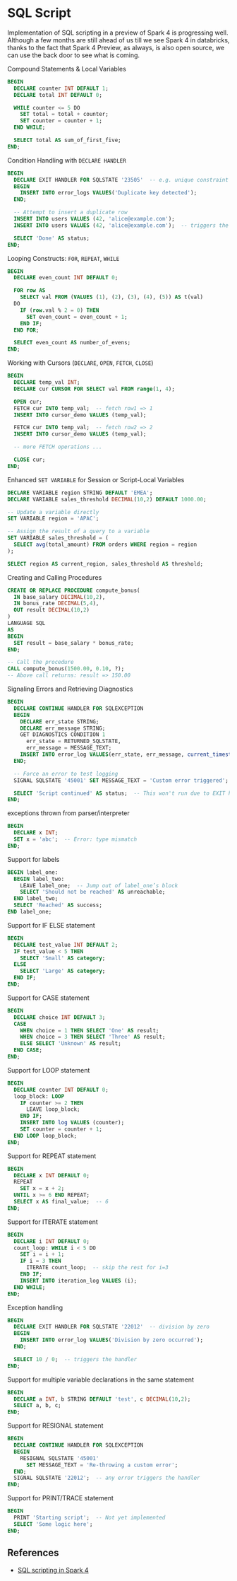 # SQL Script

Implementation of SQL scripting in a preview of Spark 4 is progressing well.
Although a few months are still ahead of us till we see Spark 4 in databricks,
thanks to the fact that Spark 4 Preview, as always, is also open source,
we can use the back door to see what is coming.

Compound Statements & Local Variables

```sql
BEGIN
  DECLARE counter INT DEFAULT 1;
  DECLARE total INT DEFAULT 0;

  WHILE counter <= 5 DO
    SET total = total + counter;
    SET counter = counter + 1;
  END WHILE;

  SELECT total AS sum_of_first_five;
END;
```

Condition Handling with `DECLARE HANDLER`

```sql
BEGIN
  DECLARE EXIT HANDLER FOR SQLSTATE '23505'  -- e.g. unique constraint
  BEGIN
    INSERT INTO error_logs VALUES('Duplicate key detected');
  END;

  -- Attempt to insert a duplicate row
  INSERT INTO users VALUES (42, 'alice@example.com');
  INSERT INTO users VALUES (42, 'alice@example.com');  -- triggers the handler

  SELECT 'Done' AS status;
END;
```

Looping Constructs: `FOR`, `REPEAT`, `WHILE`

```sql
BEGIN
  DECLARE even_count INT DEFAULT 0;

  FOR row AS
    SELECT val FROM (VALUES (1), (2), (3), (4), (5)) AS t(val)
  DO
    IF (row.val % 2 = 0) THEN
      SET even_count = even_count + 1;
    END IF;
  END FOR;

  SELECT even_count AS number_of_evens;
END;
```

Working with Cursors (`DECLARE`, `OPEN`, `FETCH`, `CLOSE`)

```sql
BEGIN
  DECLARE temp_val INT;
  DECLARE cur CURSOR FOR SELECT val FROM range(1, 4);

  OPEN cur;
  FETCH cur INTO temp_val;  -- fetch row1 => 1
  INSERT INTO cursor_demo VALUES (temp_val);

  FETCH cur INTO temp_val;  -- fetch row2 => 2
  INSERT INTO cursor_demo VALUES (temp_val);

  -- more FETCH operations ...

  CLOSE cur;
END;
```

Enhanced `SET VARIABLE` for Session or Script-Local Variables

```sql
DECLARE VARIABLE region STRING DEFAULT 'EMEA';
DECLARE VARIABLE sales_threshold DECIMAL(10,2) DEFAULT 1000.00;

-- Update a variable directly
SET VARIABLE region = 'APAC';

-- Assign the result of a query to a variable
SET VARIABLE sales_threshold = (
  SELECT avg(total_amount) FROM orders WHERE region = region
);

SELECT region AS current_region, sales_threshold AS threshold;
```

Creating and Calling Procedures

```sql
CREATE OR REPLACE PROCEDURE compute_bonus(
  IN base_salary DECIMAL(10,2),
  IN bonus_rate DECIMAL(5,4),
  OUT result DECIMAL(10,2)
)
LANGUAGE SQL
AS
BEGIN
  SET result = base_salary * bonus_rate;
END;

-- Call the procedure
CALL compute_bonus(1500.00, 0.10, ?);
-- Above call returns: result => 150.00
```

Signaling Errors and Retrieving Diagnostics

```sql
BEGIN
  DECLARE CONTINUE HANDLER FOR SQLEXCEPTION
  BEGIN
    DECLARE err_state STRING;
    DECLARE err_message STRING;
    GET DIAGNOSTICS CONDITION 1
      err_state = RETURNED_SQLSTATE,
      err_message = MESSAGE_TEXT;
    INSERT INTO error_log VALUES(err_state, err_message, current_timestamp());
  END;

  -- Force an error to test logging
  SIGNAL SQLSTATE '45001' SET MESSAGE_TEXT = 'Custom error triggered';

  SELECT 'Script continued' AS status;  -- This won't run due to EXIT handler
END;
```

exceptions thrown from parser/interpreter

```sql
BEGIN
  DECLARE x INT;
  SET x = 'abc';  -- Error: type mismatch
END;
```

Support for labels

```sql
BEGIN label_one:
  BEGIN label_two:
    LEAVE label_one;  -- Jump out of label_one’s block
    SELECT 'Should not be reached' AS unreachable;
  END label_two;
  SELECT 'Reached' AS success;
END label_one;
```

Support for IF ELSE statement

```sql
BEGIN
  DECLARE test_value INT DEFAULT 2;
  IF test_value < 5 THEN
    SELECT 'Small' AS category;
  ELSE
    SELECT 'Large' AS category;
  END IF;
END;
```

Support for CASE statement

```sql
BEGIN
  DECLARE choice INT DEFAULT 3;
  CASE
    WHEN choice = 1 THEN SELECT 'One' AS result;
    WHEN choice = 3 THEN SELECT 'Three' AS result;
    ELSE SELECT 'Unknown' AS result;
  END CASE;
END;
```

Support for LOOP statement

```sql
BEGIN
  DECLARE counter INT DEFAULT 0;
  loop_block: LOOP
    IF counter >= 2 THEN
      LEAVE loop_block;
    END IF;
    INSERT INTO log VALUES (counter);
    SET counter = counter + 1;
  END LOOP loop_block;
END;
```

Support for REPEAT statement

```sql
BEGIN
  DECLARE x INT DEFAULT 0;
  REPEAT
    SET x = x + 2;
  UNTIL x >= 6 END REPEAT;
  SELECT x AS final_value;  -- 6
END;
```

Support for ITERATE statement

```sql
BEGIN
  DECLARE i INT DEFAULT 0;
  count_loop: WHILE i < 5 DO
    SET i = i + 1;
    IF i = 3 THEN
      ITERATE count_loop;  -- skip the rest for i=3
    END IF;
    INSERT INTO iteration_log VALUES (i);
  END WHILE;
END;
```

Exception handling

```sql
BEGIN
  DECLARE EXIT HANDLER FOR SQLSTATE '22012'  -- division by zero
  BEGIN
    INSERT INTO error_log VALUES('Division by zero occurred');
  END;

  SELECT 10 / 0;  -- triggers the handler
END;
```

Support for multiple variable declarations in the same statement

```sql
BEGIN
  DECLARE a INT, b STRING DEFAULT 'test', c DECIMAL(10,2);
  SELECT a, b, c;
END;
```

Support for RESIGNAL statement

```sql
BEGIN
  DECLARE CONTINUE HANDLER FOR SQLEXCEPTION
  BEGIN
    RESIGNAL SQLSTATE '45001'
      SET MESSAGE_TEXT = 'Re-throwing a custom error';
  END;
  SIGNAL SQLSTATE '22012';  -- any error triggers the handler
END;
```

Support for PRINT/TRACE statement

```sql
BEGIN
  PRINT 'Starting script';  -- Not yet implemented
  SELECT 'Some logic here';
END;
```

## References

- [SQL scripting in Spark 4](https://databrickster.medium.com/sql-scripting-in-spark-4-296e22bf1f11)
